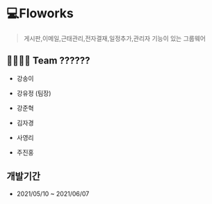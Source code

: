  # 💻Floworks

> 게시판,이메일,근태관리,전자결재,일정추가,관리자 기능이 있는 그룹웨어
 
 ## 👨‍👩‍👧‍👦 Team ??????

* 강송이

* 강유정 (팀장)

* 강준혁

* 김자경

* 사영리

* 주진홍

  

## 개발기간

+ 2021/05/10 ~ 2021/06/07

